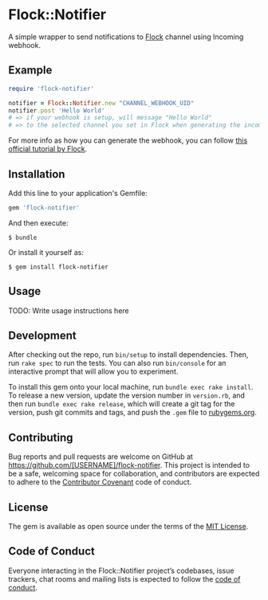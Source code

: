 # Flock::Notifier

A simple wrapper to send notifications to [Flock](https://flock.com/) channel using Incoming webhook.

## Example

```ruby
require 'flock-notifier'

notifier = Flock::Notifier.new "CHANNEL_WEBHOOK_UID"
notifier.post 'Hello World'
# => if your webhook is setup, will message "Hello World"
# => to the selected channel you set in Flock when generating the incoming webhook
```

For more info as how you can generate the webhook, you can follow [this official tutorial by Flock](https://docs.flock.com/display/flockos/Create+An+Incoming+Webhook).

## Installation

Add this line to your application's Gemfile:

```ruby
gem 'flock-notifier'
```

And then execute:

    $ bundle

Or install it yourself as:

    $ gem install flock-notifier

## Usage

TODO: Write usage instructions here

## Development

After checking out the repo, run `bin/setup` to install dependencies. Then, run `rake spec` to run the tests. You can also run `bin/console` for an interactive prompt that will allow you to experiment.

To install this gem onto your local machine, run `bundle exec rake install`. To release a new version, update the version number in `version.rb`, and then run `bundle exec rake release`, which will create a git tag for the version, push git commits and tags, and push the `.gem` file to [rubygems.org](https://rubygems.org).

## Contributing

Bug reports and pull requests are welcome on GitHub at https://github.com/[USERNAME]/flock-notifier. This project is intended to be a safe, welcoming space for collaboration, and contributors are expected to adhere to the [Contributor Covenant](http://contributor-covenant.org) code of conduct.

## License

The gem is available as open source under the terms of the [MIT License](https://opensource.org/licenses/MIT).

## Code of Conduct

Everyone interacting in the Flock::Notifier project’s codebases, issue trackers, chat rooms and mailing lists is expected to follow the [code of conduct](https://github.com/[USERNAME]/flock-notifier/blob/master/CODE_OF_CONDUCT.md).
